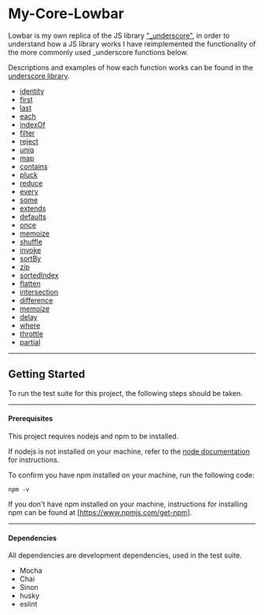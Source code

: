 # My-Core-Lowbar

Lowbar is my own replica of the JS library ["_underscore"](http://underscorejs.org/), in order to understand how a JS library works I have reimplemented the functionality of the more commonly used _underscore functions below.

Descriptions and examples of how each function works can be found in the [underscore library](http://underscorejs.org/).

* [identity](http://underscorejs.org/#identity)
* [first](http://underscorejs.org/#first)
* [last](http://underscorejs.org/#last)
* [each](http://underscorejs.org/#each)
* [indexOf](http://underscorejs.org/#indexOf)
* [filter](http://underscorejs.org/#filter)
* [reject](http://underscorejs.org/#reject)
* [uniq](http://underscorejs.org/#uniq)
* [map](http://underscorejs.org/#map)
* [contains](http://underscorejs.org/#contains)
* [pluck](http://underscorejs.org/#pluck)
* [reduce](http://underscorejs.org/#reduce)
* [every](http://underscorejs.org/#every)
* [some](http://underscorejs.org/#some)
* [extends](http://underscorejs.org/#extends)
* [defaults](http://underscorejs.org/#defaults)
* [once](http://underscorejs.org/#once)
* [memoize](http://underscorejs.org/#memoize)
* [shuffle](http://underscorejs.org/#shuffle)
* [invoke](http://underscorejs.org/#invoke)
* [sortBy](http://underscorejs.org/#sortBy)
* [zip](http://underscorejs.org/#zip)
* [sortedIndex](http://underscorejs.org/#sortedIndex)
* [flatten](http://underscorejs.org/#flatten)
* [intersection](http://underscorejs.org/#intersection)
* [difference](http://underscorejs.org/#difference)
* [memoize](http://underscorejs.org/#memoize)
* [delay](http://underscorejs.org/#delay)
* [where](http://underscorejs.org/#where)
* [throttle](http://underscorejs.org/#throttle)
* [partial](http://underscorejs.org/#partial)
___

## Getting Started

To run the test suite for this project, the following steps should be taken.
___

#### Prerequisites

This project requires nodejs and npm to be installed. 

If nodejs is not installed on your machine, refer to the [node documentation](https://nodejs.org/en/download/package-manager/) for instructions. 


To confirm you have npm installed on your machine, run the following code:

```
npm -v
```

If you don't have npm installed on your machine, instructions for installing npm can be found at [https://www.npmjs.com/get-npm].

___

#### Dependencies

All dependencies are development dependencies, used in the test suite.

* Mocha
* Chai
* Sinon 
* husky
* eslint
